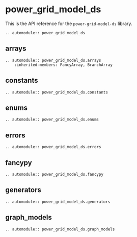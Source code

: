 <!--
SPDX-FileCopyrightText: Contributors to the Power Grid Model project <powergridmodel@lfenergy.org>

SPDX-License-Identifier: MPL-2.0
-->
# power_grid_model_ds
This is the API reference for the `power-grid-model-ds` library.

```{eval-rst}
.. automodule:: power_grid_model_ds
```

## arrays
```{eval-rst}
.. automodule:: power_grid_model_ds.arrays
    :inherited-members: FancyArray, BranchArray
```

## constants
```{eval-rst}
.. automodule:: power_grid_model_ds.constants
```

## enums
```{eval-rst}
.. automodule:: power_grid_model_ds.enums
```

## errors
```{eval-rst}
.. automodule:: power_grid_model_ds.errors
```

## fancypy
```{eval-rst}
.. automodule:: power_grid_model_ds.fancypy
```

## generators
```{eval-rst}
.. automodule:: power_grid_model_ds.generators
```

## graph_models
```{eval-rst}
.. automodule:: power_grid_model_ds.graph_models
```

